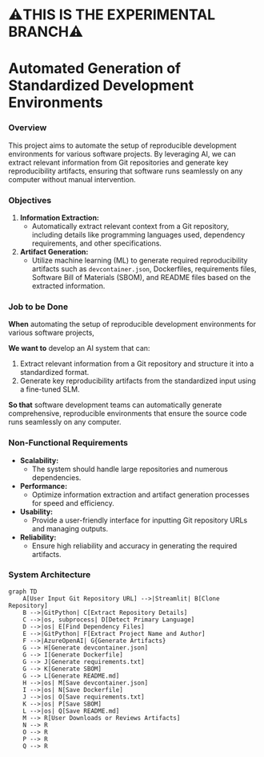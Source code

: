 # ⚠️THIS IS THE EXPERIMENTAL BRANCH⚠️
# Automated Generation of Standardized Development Environments

### Overview

This project aims to automate the setup of reproducible development environments for various software projects. By leveraging AI, we can extract relevant information from Git repositories and generate key reproducibility artifacts, ensuring that software runs seamlessly on any computer without manual intervention.

### Objectives

1. **Information Extraction:** 
    - Automatically extract relevant context from a Git repository, including details like programming languages used, dependency requirements, and other specifications.
2. **Artifact Generation:** 
    - Utilize machine learning (ML) to generate required reproducibility artifacts such as `devcontainer.json`, Dockerfiles, requirements files, Software Bill of Materials (SBOM), and README files based on the extracted information.
### Job to be Done

**When** automating the setup of reproducible development environments for various software projects,

**We want to** develop an AI system that can:

1. Extract relevant information from a Git repository and structure it into a standardized format.
2. Generate key reproducibility artifacts from the standardized input using a fine-tuned SLM.

**So that** software development teams can automatically generate comprehensive, reproducible environments that ensure the source code runs seamlessly on any computer.

### Non-Functional Requirements

- **Scalability:**
    - The system should handle large repositories and numerous dependencies.
- **Performance:**
    - Optimize information extraction and artifact generation processes for speed and efficiency.
- **Usability:**
    - Provide a user-friendly interface for inputting Git repository URLs and managing outputs.
- **Reliability:**
    - Ensure high reliability and accuracy in generating the required artifacts.

### System Architecture

```mermaid
graph TD
    A[User Input Git Repository URL] -->|Streamlit| B[Clone Repository]
    B -->|GitPython| C[Extract Repository Details]
    C -->|os, subprocess| D[Detect Primary Language]
    D -->|os| E[Find Dependency Files]
    E -->|GitPython| F[Extract Project Name and Author]
    F -->|AzureOpenAI| G{Generate Artifacts}
    G --> H[Generate devcontainer.json]
    G --> I[Generate Dockerfile]
    G --> J[Generate requirements.txt]
    G --> K[Generate SBOM]
    G --> L[Generate README.md]
    H -->|os| M[Save devcontainer.json]
    I -->|os| N[Save Dockerfile]
    J -->|os| O[Save requirements.txt]
    K -->|os| P[Save SBOM]
    L -->|os| Q[Save README.md]
    M --> R[User Downloads or Reviews Artifacts]
    N --> R
    O --> R
    P --> R
    Q --> R
```